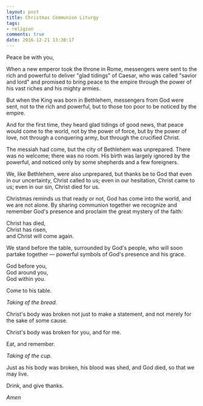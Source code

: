 ```yaml
---
layout: post
title: Christmas Communion Liturgy
tags:
- religion
comments: true
date: 2016-12-21 13:38:17
---
```


Peace be with you,

When a new emperor took the throne in Rome, messengers were sent to the rich and powerful to deliver "glad tidings" of Caesar, who was called "savior and lord" and promised to bring peace to the empire through the power of his vast riches and his mighty armies.

But when the King was born in Bethlehem, messengers from God were sent, not to the rich and powerful, but to those too poor to be noticed by the empire.

And for the first time, they heard glad tidings of good news, that peace would come to the world, not by the power of force, but by the power of love, not through a conquering army, but through the crucified Christ.

The messiah had come, but the city of Bethlehem was unprepared. There was no welcome; there was no room. His birth was largely ignored by the powerful, and noticed only by some shepherds and a few foreigners.

We, like Bethlehem, were also unprepared, but thanks be to God that even in our uncertainty, Christ called to us; even in our hesitation, Christ came to us; even in our sin, Christ died for us.

Christmas reminds us that ready or not, God has come into the world, and we are not alone. By sharing communion together we recognize and remember God's presence and proclaim the great mystery of the faith:  

Christ has died,   
Christ has risen,   
and Christ will come again.

We stand before the table, surrounded by God's people, who will soon partake together — powerful symbols of God's presence and his grace.

God before you,  
God around you,  
God within you.

Come to his table.

*Taking of the bread.*

Christ's body was broken not just to make a statement, and not merely for the sake of some cause.

Christ's body was broken for you, and for me.

Eat, and remember.

*Taking of the cup.*

Just as his body was broken, his blood was shed, and God died, so that we may live.

Drink, and give thanks.

*Amen*

